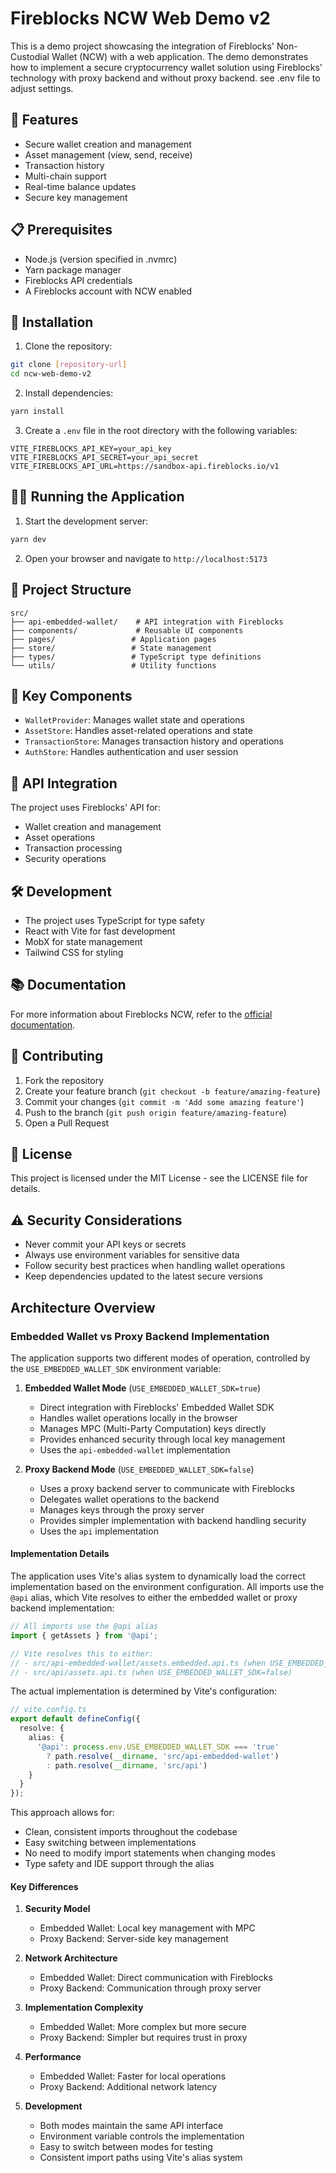 # Fireblocks NCW Web Demo v2

This is a demo project showcasing the integration of Fireblocks' Non-Custodial Wallet (NCW) with a web application. The demo demonstrates how to implement a secure cryptocurrency wallet solution using Fireblocks' technology with proxy backend and without proxy backend.
see .env file to adjust settings.

## 🚀 Features

- Secure wallet creation and management
- Asset management (view, send, receive)
- Transaction history
- Multi-chain support
- Real-time balance updates
- Secure key management

## 📋 Prerequisites

- Node.js (version specified in .nvmrc)
- Yarn package manager
- Fireblocks API credentials
- A Fireblocks account with NCW enabled

## 🔧 Installation

1. Clone the repository:
```bash
git clone [repository-url]
cd ncw-web-demo-v2
```

2. Install dependencies:
```bash
yarn install
```

3. Create a `.env` file in the root directory with the following variables:
```env
VITE_FIREBLOCKS_API_KEY=your_api_key
VITE_FIREBLOCKS_API_SECRET=your_api_secret
VITE_FIREBLOCKS_API_URL=https://sandbox-api.fireblocks.io/v1
```

## 🏃‍♂️ Running the Application

1. Start the development server:
```bash
yarn dev
```

2. Open your browser and navigate to `http://localhost:5173`

## 📁 Project Structure

```
src/
├── api-embedded-wallet/    # API integration with Fireblocks
├── components/             # Reusable UI components
├── pages/                 # Application pages
├── store/                 # State management
├── types/                 # TypeScript type definitions
└── utils/                 # Utility functions
```

## 🔑 Key Components

- `WalletProvider`: Manages wallet state and operations
- `AssetStore`: Handles asset-related operations and state
- `TransactionStore`: Manages transaction history and operations
- `AuthStore`: Handles authentication and user session

## 🔄 API Integration

The project uses Fireblocks' API for:
- Wallet creation and management
- Asset operations
- Transaction processing
- Security operations

## 🛠️ Development

- The project uses TypeScript for type safety
- React with Vite for fast development
- MobX for state management
- Tailwind CSS for styling

## 📚 Documentation

For more information about Fireblocks NCW, refer to the [official documentation](https://developers.fireblocks.com/docs/non-custodial-wallet).

## 🤝 Contributing

1. Fork the repository
2. Create your feature branch (`git checkout -b feature/amazing-feature`)
3. Commit your changes (`git commit -m 'Add some amazing feature'`)
4. Push to the branch (`git push origin feature/amazing-feature`)
5. Open a Pull Request

## 📝 License

This project is licensed under the MIT License - see the LICENSE file for details.

## ⚠️ Security Considerations

- Never commit your API keys or secrets
- Always use environment variables for sensitive data
- Follow security best practices when handling wallet operations
- Keep dependencies updated to the latest secure versions

## Architecture Overview

### Embedded Wallet vs Proxy Backend Implementation

The application supports two different modes of operation, controlled by the `USE_EMBEDDED_WALLET_SDK` environment variable:

1. **Embedded Wallet Mode** (`USE_EMBEDDED_WALLET_SDK=true`)
    - Direct integration with Fireblocks' Embedded Wallet SDK
    - Handles wallet operations locally in the browser
    - Manages MPC (Multi-Party Computation) keys directly
    - Provides enhanced security through local key management
    - Uses the `api-embedded-wallet` implementation

2. **Proxy Backend Mode** (`USE_EMBEDDED_WALLET_SDK=false`)
    - Uses a proxy backend server to communicate with Fireblocks
    - Delegates wallet operations to the backend
    - Manages keys through the proxy server
    - Provides simpler implementation with backend handling security
    - Uses the `api` implementation

#### Implementation Details

The application uses Vite's alias system to dynamically load the correct implementation based on the environment configuration. All imports use the `@api` alias, which Vite resolves to either the embedded wallet or proxy backend implementation:

```typescript
// All imports use the @api alias
import { getAssets } from '@api';

// Vite resolves this to either:
// - src/api-embedded-wallet/assets.embedded.api.ts (when USE_EMBEDDED_WALLET_SDK=true)
// - src/api/assets.api.ts (when USE_EMBEDDED_WALLET_SDK=false)
```

The actual implementation is determined by Vite's configuration:

```typescript
// vite.config.ts
export default defineConfig({
  resolve: {
    alias: {
      '@api': process.env.USE_EMBEDDED_WALLET_SDK === 'true'
        ? path.resolve(__dirname, 'src/api-embedded-wallet')
        : path.resolve(__dirname, 'src/api')
    }
  }
});
```

This approach allows for:
- Clean, consistent imports throughout the codebase
- Easy switching between implementations
- No need to modify import statements when changing modes
- Type safety and IDE support through the alias

#### Key Differences

1. **Security Model**
    - Embedded Wallet: Local key management with MPC
    - Proxy Backend: Server-side key management

2. **Network Architecture**
    - Embedded Wallet: Direct communication with Fireblocks
    - Proxy Backend: Communication through proxy server

3. **Implementation Complexity**
    - Embedded Wallet: More complex but more secure
    - Proxy Backend: Simpler but requires trust in proxy

4. **Performance**
    - Embedded Wallet: Faster for local operations
    - Proxy Backend: Additional network latency

5. **Development**
    - Both modes maintain the same API interface
    - Environment variable controls the implementation
    - Easy to switch between modes for testing
    - Consistent import paths using Vite's alias system
